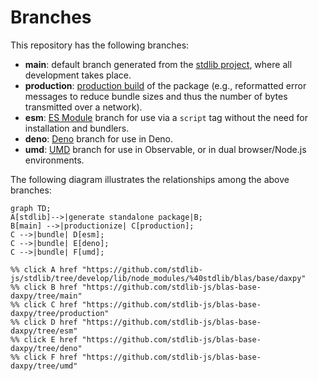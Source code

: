 <!--

@license Apache-2.0

Copyright (c) 2022 The Stdlib Authors.

Licensed under the Apache License, Version 2.0 (the "License");
you may not use this file except in compliance with the License.
You may obtain a copy of the License at

    http://www.apache.org/licenses/LICENSE-2.0

Unless required by applicable law or agreed to in writing, software
distributed under the License is distributed on an "AS IS" BASIS,
WITHOUT WARRANTIES OR CONDITIONS OF ANY KIND, either express or implied.
See the License for the specific language governing permissions and
limitations under the License.

-->

# Branches

This repository has the following branches:

-   **main**: default branch generated from the [stdlib project][stdlib-url], where all development takes place.
-   **production**: [production build][production-url] of the package (e.g., reformatted error messages to reduce bundle sizes and thus the number of bytes transmitted over a network).
-   **esm**: [ES Module][esm-url] branch for use via a `script` tag without the need for installation and bundlers.
-   **deno**: [Deno][deno-url] branch for use in Deno.
-   **umd**: [UMD][umd-url] branch for use in Observable, or in dual browser/Node.js environments.

The following diagram illustrates the relationships among the above branches:

```mermaid
graph TD;
A[stdlib]-->|generate standalone package|B;
B[main] -->|productionize| C[production];
C -->|bundle| D[esm];
C -->|bundle| E[deno];
C -->|bundle| F[umd];

%% click A href "https://github.com/stdlib-js/stdlib/tree/develop/lib/node_modules/%40stdlib/blas/base/daxpy"
%% click B href "https://github.com/stdlib-js/blas-base-daxpy/tree/main"
%% click C href "https://github.com/stdlib-js/blas-base-daxpy/tree/production"
%% click D href "https://github.com/stdlib-js/blas-base-daxpy/tree/esm"
%% click E href "https://github.com/stdlib-js/blas-base-daxpy/tree/deno"
%% click F href "https://github.com/stdlib-js/blas-base-daxpy/tree/umd"
```

[stdlib-url]: https://github.com/stdlib-js/stdlib/tree/develop/lib/node_modules/%40stdlib/blas/base/daxpy
[production-url]: https://github.com/stdlib-js/blas-base-daxpy/tree/production
[deno-url]: https://github.com/stdlib-js/blas-base-daxpy/tree/deno
[umd-url]: https://github.com/stdlib-js/blas-base-daxpy/tree/umd
[esm-url]: https://github.com/stdlib-js/blas-base-daxpy/tree/esm